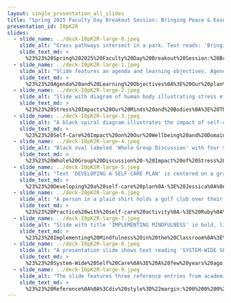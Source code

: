 ```yaml
---
layout: single_presentation_all_slides
title: "Spring 2025 Faculty Day Breakout Session: Bringing Peace & Ease During  Changing Times"
presentation_id: I0pK2R
slides:
  - slide_name: ../deck-I0pK2R-large-0.jpeg
    slide_alt: "Grass pathways intersect in a park. Text reads: 'Bringing Peace & Ease During Changing Times.' Spring 2025 Faculty Day. Ruby Aguilar, Jessica Vega, Jacob Campbell."
    slide_text_md: >
      %23%23%20Spring%202025%20Faculty%20Day%20Breakout%20Session:%20Bringing%20Peace%20%26%20Ease%20During%20%20Changing%20Times%0ASpring%202025%20Faculty%20Day%0A%0Atitle:%20Spring%202025%20Faculty%20Day%20Breakout%20Session:%20Bringing%20Peace%20%26%20Ease%20During%20%20Changing%20Times%0Adate:%202025-01-15%2023:22:39%0Alocation:%20Heritage%20University%0Atags:%0A%20%20-%20Heritage%20University%0A%20%20-%20Breakout%20Session%0A%20%20-%20Faculty%20Presentation%0Apresentation_video:%20%3E%0Adescription:%20%3E%0A%0ASelf-care%20can%20improve%20our%20overall%20well-being%20and%20our%20ability%20to%20be%20effective%20at%20our%20jobs.%20As%20our%20nation%20is%20going%20through%20changing%20times,%20it%20is%20important%20to%20come%20up%20with%20effective%20strategies%20to%20bring%20peace%20into%20our%20lives.%20Practicing%20self-care%20and/or%20mindfulness%20is%20a%20powerful%20way%20to%20take%20care%20of%20ourselves%20so%20that%20we%20can%20effectively%20teach%20and%20support%20our%20students.%20%0A%0AThis%20session%20is%20facilitated%20as%20a%20breakout%20session%20for%20the%20Spring%202025%20Faculty%20Professional%20Day%20at%20Heritage%20(Reaffirming%20the%20Heritage%20University%20Mission:%20Navigating%20Together%20through%20Changing%20Times).%20It%20was%20facilitated%20by:%0A%0AJacob%20Campbell,%20Ph.D.%20LICSW%20(Associate%20Professor)%20%20%0ARuby%20Aguilar,%20LICSW%20(BSW%20Director,%20Social%20Work%20Co-Chair)%20%20%0AJessica%20Vega%20(Practicum%20Director)%20%20%0A%0AWe%20are%20providing%20a%20couple%20of%20handouts%20during%20this%20session.%20They%20include:%0A%0A-%20%5BBreathing%20Exercise%20Cards%5D()%0A%0AThe%20agenda%20for%20this%20breakout%20session%20is%20as%20follows:%0A%0A-%20Impact%20of%20stress%20and%20self-care%0A-%20Developing%20a%20self-care%20plan%0A-%20Practice%20with%20self-care%20activity%0A-%20Ideas%20for%20self-care%20implementation%0A%0AThe%20learning%20objectives%20include:%0A%0AThe%20breakout%20session%20participants%20will:%0A%0A-%20identify%20the%20impacts%20stress%20and%20self-care%20can%20have%0A-%20develop%20connections%20with%20their%20peers%20and%20their%20experiences%0A-%20apply%20the%20development%20of%20a%20self-care%20plan%0A-%20apply%20the%20skill%20of%20positive%20imagery%0A-%20gain%20ideas%20for%20using%20mindfulness%20and%20self-care%20in%20the%20classroom%0A%0A
  - slide_name: ../deck-I0pK2R-large-1.jpeg
    slide_alt: "Slide features an agenda and learning objectives. Agenda: 'Impact of stress and self-care,' 'Developing a self-care plan,' 'Practice with self-care activity,' 'Ideas for self-care implementation.' Learning Objectives: Participants will identify impacts, develop peer connections, apply self-care planning and positive imagery, and gain mindfulness ideas for classrooms."
    slide_text_md: >
      %23%23%20Agenda%20and%20Learning%20Objectives%0A%3E%20Our%20plan%20for%20today%0A%0AAgenda%0A%0A-%20Impact%20of%20stress%20and%20self-care%0A-%20Developing%20a%20self-care%20plan%0A-%20Practice%20with%20self-care%20activity%0A-%20Ideas%20for%20self-care%20implementation%0A%0ALearning%20Objectives%0A%0AThe%20breakout%20session%20participants%20will:%0A%0A-%20identify%20the%20impacts%20stress%20and%20self-care%20can%20have%0A-%20develop%20connections%20with%20their%20peers%20and%20their%20experiences%0A-%20apply%20the%20development%20of%20a%20self-care%20plan%0A-%20apply%20the%20skill%20of%20positive%20imagery%0A-%20gain%20ideas%20for%20using%20mindfulness%20and%20self-care%20in%20the%20classroom%0A%0A
  - slide_name: ../deck-I0pK2R-large-2.jpeg
    slide_alt: "Slide with diagram of human body illustrating stress effects. Text highlights stress impacts: 'negatively impacts physical health,' 'reduces wellbeing,' 'affects mental health' causing 'irritability, anxiety, depression, sleep problems.' Source: American Institute of Stress."
    slide_text_md: >
      %23%23%20Stress%20Impacts%20Our%20Minds%20and%20Bodies%0A%3E%20The%20American%20Institute%20of%20Stress%20(n.d.)%20describes%20the%20negative%20impact%20that%20stress%20can%20have%20on%20our%20minds%20and%20body.%20%0A%0A-%20Chronic%20**stress%20impacts%20many%20%20of%20our%20body's%20systems**:%0A%09-%20**Central%20Nervous%20%26%20Endocrine%20Systems**:%20Controls%20the%20%E2%80%9Cfight%20or%20flight%E2%80%9D%20response,%20involving%20stress%20hormones%20like%20adrenaline%20and%20cortisol,%20which%20rev%20up%20your%20heart%20and%20redirect%20blood%20to%20critical%20areas%20during%20a%20crisis.%0A%09-%20**Respiratory%20%26%20Cardiovascular%20Systems**:%20Stress%20hormones%20cause%20faster%20breathing%20and%20increased%20heart%20rate,%20raising%20blood%20pressure%20and%20potentially%20leading%20to%20heart%20disease,%20stroke,%20or%20worsened%20respiratory%20conditions.%0A%09-%20**Digestive%20System**:%20Stress%20can%20disrupt%20digestion,%20increasing%20the%20risk%20of%20heartburn,%20acid%20reflux,%20and%20ulcers,%20while%20potentially%20leading%20to%20nausea,%20diarrhea,%20or%20constipation.%0A%09-%20**Muscular%20System**:%20Chronic%20stress%20keeps%20muscles%20tense,%20potentially%20leading%20to%20headaches,%20back%20pain,%20and%20an%20unhealthy%20reliance%20on%20pain%20medications%20or%20inactivity.%0A%09-%20**Sexuality%20%26%20Reproductive%20System**:%20Stress%20impacts%20sexual%20desire%20and%20reproductive%20health,%20causing%20hormonal%20imbalances,%20irregular%20menstrual%20cycles%20in%20women,%20and%20reduced%20testosterone%20or%20fertility%20in%20men.%0A%09-%20**Immune%20System**:%20Stress%20initially%20boosts%20immunity%20but%20weakens%20it%20over%20time,%20making%20you%20more%20susceptible%20to%20illnesses%20and%20prolonging%20recovery%20from%20sickness%20or%20injury.%0A-%20It%20can%20contribute%20to%20**reducing%20our%20overall%20wellbeing**%0A-%20It%20also%20can%20**impact%20our%20mental%20health**%20our%20overall%20well-being,%20such%20as%20irritability,%20anxiety,%20depression,%20headaches,%20or%20insomnia%0A%0A%3Cdiv%20style%3D%22text-align:%20center%22%20markdown%3D%221%22%3E%0AReference%0A%3C/div%3E%0A%3Cdiv%20style%3D%22margin:%200%200%200%202em;%20text-indent:%20-2em;%22%20markdown%3D%221%22%3E%0A%0AThe%20American%20Institute%20of%20Stress%20(n.d.)%20Stress%20affects%20your%20body%20and%20mind.%20%3Chttps://www.stress.org/stress-effects/%3E%0A%0A%3C/div%3E%0A%0A
  - slide_name: ../deck-I0pK2R-large-3.jpeg
    slide_alt: "A black spiral diagram illustrates the impact of self-care on well-being versus negative outcomes. The slide highlights domains of self-care: awareness, balance, flexibility, physical health, social support, spirituality."
    slide_text_md: >
      %23%23%20Self-Care%20Impact%20on%20Our%20Wellbeing%20and%20Domains%0A%3E%20I%20really%20appreciate%20the%20framing%20that%20Posluns%20and%20Gall%20(2020)%20frame%20review%20of%20the%20impact%20that%20self-care%20can%20have%20on%20stress.%20%0A%0AThey%20were%20more%20focused%20on%20exploring%20the%20stress%20related%20to%20clinicians,%20but%20it%20is%20helpful%20for%20all%20of%20us%20to%20consider%20the%20impact%20that%20self-care%20can%20have.%20Their%20findings%20show%20that%20self-care%20increases%20well-being,%20whereas%20when%20we%20are%20not%20engaging%20in%20self-care,%20we%20are%20likely%20to%20have%20negative%20outcomes.%0A%0AThey%20divide%20self-care%20into%20six%20domains%20that%20we%20might%20engage%20in%20strategies.%20These%20include:%0A%0A-%20**Awareness**:%20personal%20insight,%20reflection,%20creativity%0A-%20**Balance**:%20work-life,%20within%20the%20context%20of%20our%20life,%20etc.%0A-%20**Flexibility**:%20in%20our%20thinking,%20skills,%20and%20way%20of%20engaging%20with%20our%20world%0A-%20**Physical%20health**:%20sleep,%20diet,%20exersize%0A-%20**Social%20support**:%20both%20personal%20and%20professional%0A-%20**Spirituality**:%20spiritual%20connection,%20mindfulness,%20gratitude,%20etc.%0A%0AFull%20Table%20for%20Reference:%0A%0A%7C%20Self-care%20domains%20%7C%20Self-care%20strategies%20%7C%0A%7C---%7C---%7C%0A%7C%20Awareness%20%7C%20Acceptance%20and%20Commitment%20Therapy%3Cbr%3EMindfulness%20and%20meditation%20training%3Cbr%3ESelf-reflection%3Cbr%3ECreative%20writing%20%7C%0A%7C%20Balance%20%7C%20Leisure%20activities%3Cbr%3EVaried%20work%20activities%20(e.g.,%20teaching)%3Cbr%3ENon-work%20related%20passions%3Cbr%3ENon-work%20related%20relationships%3Cbr%3EHolistic%20approach%20to%20health%3Cbr%3EProfessional%20and%20personal%20boundaries%3Cbr%3ETime%20management%3Cbr%3ETaking%20breaks%3Cbr%3EFlexible%20work%20hours%20and%20locations%3Cbr%3ERealistic%20work%20goals%20%7C%0A%7C%20Flexibility%20%7C%20Effective%20coping%20strategies%3Cbr%3EAttitude%20of%20openness%3Cbr%3EAdaptability%3Cbr%3ERealistic%20self-expectations%3Cbr%3ECognitive%20reappraisal%3Cbr%3ESelf-compassion%20and%20acceptance%3Cbr%3ESetting%20and%20reappraising%20goals%3Cbr%3EExpressive%20writing%20and%20journaling%3Cbr%3EAcceptance%20and%20Commitment%20Therapy%3Cbr%3EProfessional%20development%20%7C%0A%7C%20Physical%20health%20%7C%20Sleep%20hygiene%20(e.g.,%20self-monitoring%20sleep%20habits)%3Cbr%3EBalanced%20diet%20and%20hydration%3Cbr%3EExercise%20%7C%0A%7C%20Social%20support%20%7C%20Personal:%3Cbr%3E-%20Family%3Cbr%3E-%20Friends%3Cbr%3E-%20Personal%20psychotherapy%3Cbr%3EProfessional:%3Cbr%3E-%20Individual%20or%20group%20supervision%3Cbr%3E-%20Professional%20associations%3Cbr%3E-%20Colleague%20assistance%20programs%3Cbr%3E-%20University%20faculty%3Cbr%3E-%20Mentors/advisors%3Cbr%3E-%20Peer%20consultation%20%7C%0A%7C%20Spirituality%20%7C%20Spiritual%20connection%3Cbr%3EPrayer%3Cbr%3EMindfulness%3Cbr%3ESpending%20time%20in%20nature%3Cbr%3EPracticing%20gratitude%3Cbr%3EMeaning-making:%3Cbr%3E-%20Positive%20reappraisal%3Cbr%3E-%20Engaging%20in%20meaningful%20work%3Cbr%3E-%20Setting%20goals%20with%20life%20purpose%3Cbr%3E-%20Spiritual%20beliefs%20and%20activities%20(e.g.,%20ultimate%20meaning%20of%20work)%20%7C%0A%0A%20Table%20Self-care%20strategies%20for%20mental%20health%20practitioners%20quoted%20from%20(Posluns%20and%20Gall,%202020,%20p.%2012)%0A%20%0A%0A%0A%3Cdiv%20style%3D%22text-align:%20center%22%20markdown%3D%221%22%3E%0AReference%0A%3C/div%3E%0A%3Cdiv%20style%3D%22margin:%200%200%200%202em;%20text-indent:%20-2em;%22%20markdown%3D%221%22%3E%0A%0APosluns,%20K.,%20%26%20Gall,%20T.%20L.%20(2020).%20Dear%20mental%20health%20practitioners,%20take%20care%20of%20yourselves:%20A%20Literature%20review%20on%20self-care.%20_International%20Journal%20for%20the%20Advancement%20of%20Counseling,%2042_(1),%201-20.%20%3Chttps://doi.org/10.1007/s10447-019-09382-w%3E%0A%0A%3C/div%3E
  - slide_name: ../deck-I0pK2R-large-4.jpeg
    slide_alt: "Black oval labeled 'Whole Group Discussion' with four surrounding questions: causes of stress, self-care actions, barriers to managing stress, and stress's impact on students, set against a white background."
    slide_text_md: >
      %23%23%20Whole%20Group%20Discussion%20-%20Impact%20of%20Stress%20and%20Wellbeing%0A%3E%20I%20am%20hoping%20that%20we%20can%20be%20a%20bit%20vulnerable%20here,%20and%20talk%20about%20what%20stress%20and%20self-care%20looks%20like%20for%20us%20and%20our%20students.%0A%0A%5BWhole%20Class%20Activity%5D%20Engage%20group%20members%20in%20discussion%20focused%20on:%0A%0A-%20What%20are%20some%20of%20the%20things%20that%20might%20cause%20stress%20in%20our%20lives%3F%0A-%20What%20do%20you%20do%20to%20take%20care%20of%20yourself%20and%20manage%20your%20stress%3F%0A-%20How%20does%20stress%20impact%20students%3F%0A-%20What%20are%20the%20barriers%20that%20we%20or%20students%20might%20have%20in%20managing%20our%20stress%3F%0A%0A
  - slide_name: ../deck-I0pK2R-large-5.jpeg
    slide_alt: "Text 'DEVELOPING A SELF-CARE PLAN' is centered on a gradient background transitioning from blue to pink, suggesting a theme of balance and wellness."
    slide_text_md: >
      %23%23%20Developing%20a%20self-care%20plan%0A-%3E%20Jessica%0A%0A%5BWhole%20Class%20Activity%5D%20Discuss%20how%20to%20develop%20a%20self-care%20plan%0A%0A
  - slide_name: ../deck-I0pK2R-large-6.jpeg
    slide_alt: "A person in a plaid shirt holds a golf club over their shoulder. Text reads, 'Think about a place... The more specific and connected to our senses, the more engaging the space.' Additional text: 'Pleasant Imagery Happy Gilmore Style.'"
    slide_text_md: >
      %23%23%20Practice%20with%20self-care%20activity%0A-%3E%20Ruby%0A%0APleasant%20Imagery,%20Happy%20Gilmore%20Style%0A%3E%20Think%20about%20a%20place%20where%20your%20mind%20can%20go%20when%20you%20have%20too%20many%20thoughts.%20The%20more%20specific%20and%20connected%20to%20our%20senses,%20the%20more%20engaging%20the%20space.%20%0A%0A%5BWhole%20Class%20Activity%5D%20Have%20draw%20a%20happy/safe%20place%20incorporating%20all%20senses%20share%20examples%0A%0A
  - slide_name: ../deck-I0pK2R-large-7.jpeg
    slide_alt: "Slide with title 'IMPLEMENTING MINDFULNESS' in bold, lists: 'Guided meditations and visualizations, Breathing exercises, Physical activity, Mental techniques, Focusing on senses.' Highlighted by a yellow line at the top."
    slide_text_md: >
      %23%23%20Implementing%20Mindfulness%20in%20the%20Classroom%0A%3E%20Social%20work%20lends%20itself%20to%20incorporating%20self-care.%20The%20idea%20of%20self-care%20is%20even%20in%20our%20code%20of%20ethics.%20We%20have%20a%20number%20of%20examples%20of%20embedding%20it%20into%20our%20classroom%20environment%20and%20sharing,%20especially%20mindfulness.%0A%0AWe%20wanted%20to%20share%20some%20of%20the%20types%20of%20examples%20we%20have%20engaged%20in:%0A%0A-%20Guided%20meditations%20and%20visualizations%20(whether%20it%20is%20me%20guiding%20the%20activity%20or%20something%20like%20the%20wheel%20of%20awareness)%0A-%20Breathing%20exercises%20(consider%20box%20breathing,%20tracing%20hand,%20belly%20breathing,%20etc.)%0A-%20Physical%20activity%20(POI%20spinning,%20%20progressive%20muscle%20relaxation)%0A-%20Mental%20techniques%20(Activities%20like%20this%20pleasant%20imagery,%20reminders,%20cognitive%20restructuring,%20recognizing%20distorted%20thinking,%20grounding%20etc.)%0A-%20Focusing%20on%20senses%20(five%20senses,%20experiencing%20taste,%20uncomfortable%20feelings,%20etc.)%0A%0A%5BWhole%20Class%20Activity%5D%20Discuss%20the%20following:%0A%0A-%20Do%20any%20of%20you%20include%20mindfulness%20or%20grounding%20activities%20in%20your%20curriculum%20and%20coursework%3F%20What,%20how,%20when%3F%0A-%20What%20are%20the%20challenges%20and%20benefits%20of%20doing%20this%20type%20of%20thing%0A%0A
  - slide_name: ../deck-I0pK2R-large-8.jpeg
    slide_alt: "A presentation slide shows text reading 'SYSTEM-WIDE SELF-CARE: In what ways can self-care be embedded into Heritage as an organization? Consider the example of Jolivette et al. (2019).' Alongside, a Heritage University sign stands on a grassy area with trees in the background."
    slide_text_md: >
      %23%23%20System-Wide%20Self%20Care%0A%3E%20A%20few%20years%20ago,%20I%20read%20Jolivette%20et%20al.%20(2019),%20who%20made%20a%20comprehensive%20focus%20how%20staff%20in%20juvenile%20correctional%20facilities%20could%20embed%20staff%20self-care.%20They%20framed%20it%20in%20a%20MTSS%20model:%0A%0ATier%201:%20%0A-%20Employer%20health%20and%20wellness%20program%0A-%20Staff%20safety%20plans%0A-%20Mindfulness%20exercises%20and%20post-incident-processing%0ATier%202:%20%0A-%20Mindfulness%20workspaces%20(where%20could%20go%20as%20needed)%0A-%20Creating%20self-care%20plans%0A-%20Embed%20gratitude-focused%20self-are%20practices%0A-%20Workplace%20self-care%20groups%0ATier%203:%0A-%20Self-care%20assessments%20and%20action%20plans%0A-%20Supervisor-recommended%20health%20and%20wellness%20program%20activities%0A%0AWe%20don't%20have%20the%20same%20kind%20of%20incidents%20and%20challenges%20as%20a%20juvenile%20system,%20but%20I%20think%20it%20might%20be%20helpful%20to%20say%20how%20this%20could%20be%20more%20system-wide%20at%20Heritage.%0A%0A%5BWhole%20Class%20Activity%5D%20Discussion:%0A-%20In%20what%20ways%20can%20self-care%20be%20embedded%20into%20Heritage%20as%20an%20organization%3F%0A%0A%0A%0A%3Cdiv%20style%3D%22text-align:%20center%22%20markdown%3D%221%22%3E%0AReference%0A%3C/div%3E%0A%3Cdiv%20style%3D%22margin:%200%200%200%202em;%20text-indent:%20-2em;%22%20markdown%3D%221%22%3E%0A%0AJolivette,%20K.,%20Swoszowski,%20N.%20C.,%20Kumm,%20S.,%20Sanders,%20S.,%20%26%20Ansley,%20B.%20M.%20(2019).%20Embedding%20staff%20self-care%20into%20the%20MTSS%20framework%20for%20those%20working%20in%20juvenile%20correctional%20facilities.%20_Journal%20of%20Correctional%20Education,%2070_(1),%202-19.%20https://doi.org/10.2307/26864119%0A%0A%3C/div%3E%0A%0A
  - slide_name: ../deck-I0pK2R-large-9.jpeg
    slide_alt: "The slide features three reference entries from academic and online sources related to stress and self-care, listed under the bold heading 'REFERENCE.'"
    slide_text_md: >
      %23%23%20Reference%0A%0A%3Cdiv%20style%3D%22margin:%200%200%200%202em;%20text-indent:%20-2em;%22%20markdown%3D%221%22%3E%0AAmerican%20Institute%20of%20Stress%20(n.d.)%20Stress%20affects%20your%20body%20and%20mind.%20%3Chttps://www.stress.org/stress-effects/%3E%0A%0AJolivette,%20K.,%20Swoszowski,%20N.%20C.,%20Kumm,%20S.,%20Sanders,%20S.,%20%26%20Ansley,%20B.%20M.%20(2019).%20Embedding%20staff%20self-care%20into%20the%20MTSS%20framework%20for%20those%20working%20in%20juvenile%20correctional%20facilities.%20_Journal%20of%20Correctional%20Education,%2070_(1),%202-19.%20%3Chttps://doi.org/10.2307/26864119%3E%0A%0APosluns,%20K.,%20%26%20Gall,%20T.%20L.%20(2020).%20Dear%20mental%20health%20practitioners,%20take%20care%20of%20yourselves:%20A%20Literature%20review%20on%20self-care.%20_International%20Journal%20for%20the%20Advancement%20of%20Counseling,%2042_(1),%201-20.%20%3Chttps://doi.org/10.1007/s10447-019-09382-w%3E%0A%0A%3C/div%3E%0A%0A
---
```

